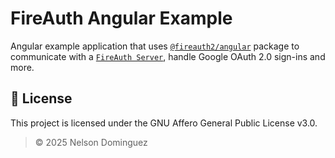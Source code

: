 # FireAuth Angular Example

Angular example application that uses [`@fireauth2/angular`](../../packages/angular) package to communicate with a
[`FireAuth Server`](https://github.com/fireauth2/fireauth2), handle Google OAuth 2.0 sign-ins and more.

## 📄 License

This project is licensed under the GNU Affero General Public License v3.0.

> © 2025 Nelson Dominguez
